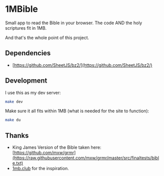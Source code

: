 # 1MBible

Small app to read the Bible in your browser. The code AND the holy scriptures fit in 1MB. 

And that's the whole point of this project.



## Dependencies

- [https://github.com/SheetJS/bz2/](https://github.com/SheetJS/bz2/)

## Development

I use this as my dev server:

```bash
make dev
```

Make sure it all fits within 1MB (what is needed for the site to function):

```bash
make du
```

## Thanks

- King James Version of the Bible taken here: [https://github.com/mxw/grmr](https://raw.githubusercontent.com/mxw/grmr/master/src/finaltests/bible.txt)
- [1mb.club](https://1mb.club/) for the inspiration.